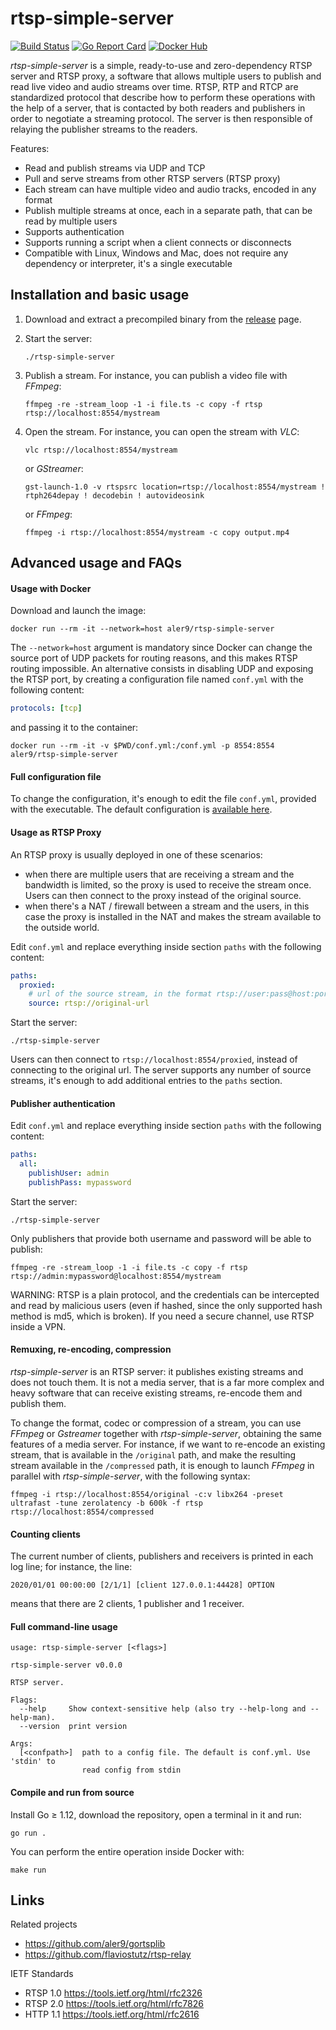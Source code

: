 
# rtsp-simple-server

[![Build Status](https://travis-ci.org/aler9/rtsp-simple-server.svg?branch=master)](https://travis-ci.org/aler9/rtsp-simple-server)
[![Go Report Card](https://goreportcard.com/badge/github.com/aler9/rtsp-simple-server)](https://goreportcard.com/report/github.com/aler9/rtsp-simple-server)
[![Docker Hub](https://img.shields.io/badge/docker-aler9%2Frtsp--simple--server-blue)](https://hub.docker.com/r/aler9/rtsp-simple-server)

_rtsp-simple-server_ is a simple, ready-to-use and zero-dependency RTSP server and RTSP proxy, a software that allows multiple users to publish and read live video and audio streams over time. RTSP, RTP and RTCP are standardized protocol that describe how to perform these operations with the help of a server, that is contacted by both readers and publishers in order to negotiate a streaming protocol. The server is then responsible of relaying the publisher streams to the readers.

Features:
* Read and publish streams via UDP and TCP
* Pull and serve streams from other RTSP servers (RTSP proxy)
* Each stream can have multiple video and audio tracks, encoded in any format
* Publish multiple streams at once, each in a separate path, that can be read by multiple users
* Supports authentication
* Supports running a script when a client connects or disconnects
* Compatible with Linux, Windows and Mac, does not require any dependency or interpreter, it's a single executable

## Installation and basic usage

1. Download and extract a precompiled binary from the [release](https://github.com/aler9/rtsp-simple-server/releases) page.

2. Start the server:
   ```
   ./rtsp-simple-server
   ```

3. Publish a stream. For instance, you can publish a video file with _FFmpeg_:
   ```
   ffmpeg -re -stream_loop -1 -i file.ts -c copy -f rtsp rtsp://localhost:8554/mystream
   ```

4. Open the stream. For instance, you can open the stream with _VLC_:
   ```
   vlc rtsp://localhost:8554/mystream
   ```

   or _GStreamer_:
   ```
   gst-launch-1.0 -v rtspsrc location=rtsp://localhost:8554/mystream ! rtph264depay ! decodebin ! autovideosink
   ```

   or _FFmpeg_:
   ```
   ffmpeg -i rtsp://localhost:8554/mystream -c copy output.mp4
   ```

## Advanced usage and FAQs

#### Usage with Docker

Download and launch the image:
```
docker run --rm -it --network=host aler9/rtsp-simple-server
```

The `--network=host` argument is mandatory since Docker can change the source port of UDP packets for routing reasons, and this makes RTSP routing impossible. An alternative consists in disabling UDP and exposing the RTSP port, by creating a configuration file named `conf.yml` with the following content:
```yaml
protocols: [tcp]
```

and passing it to the container:
```
docker run --rm -it -v $PWD/conf.yml:/conf.yml -p 8554:8554 aler9/rtsp-simple-server
```

#### Full configuration file

To change the configuration, it's enough to edit the file `conf.yml`, provided with the executable. The default configuration is [available here](conf.yml).

#### Usage as RTSP Proxy

An RTSP proxy is usually deployed in one of these scenarios:
* when there are multiple users that are receiving a stream and the bandwidth is limited, so the proxy is used to receive the stream once. Users can then connect to the proxy instead of the original source.
* when there's a NAT / firewall between a stream and the users, in this case the proxy is installed in the NAT and makes the stream available to the outside world.

Edit `conf.yml` and replace everything inside section `paths` with the following content:
```yaml
paths:
  proxied:
    # url of the source stream, in the format rtsp://user:pass@host:port/path
    source: rtsp://original-url
```

Start the server:
```
./rtsp-simple-server
```

Users can then connect to `rtsp://localhost:8554/proxied`, instead of connecting to the original url. The server supports any number of source streams, it's enough to add additional entries to the `paths` section.

#### Publisher authentication

Edit `conf.yml` and replace everything inside section `paths` with the following content:
```yaml
paths:
  all:
    publishUser: admin
    publishPass: mypassword
```

Start the server:
```
./rtsp-simple-server
```

Only publishers that provide both username and password will be able to publish:
```
ffmpeg -re -stream_loop -1 -i file.ts -c copy -f rtsp rtsp://admin:mypassword@localhost:8554/mystream
```

WARNING: RTSP is a plain protocol, and the credentials can be intercepted and read by malicious users (even if hashed, since the only supported hash method is md5, which is broken). If you need a secure channel, use RTSP inside a VPN.

#### Remuxing, re-encoding, compression

_rtsp-simple-server_ is an RTSP server: it publishes existing streams and does not touch them. It is not a media server, that is a far more complex and heavy software that can receive existing streams, re-encode them and publish them.

To change the format, codec or compression of a stream, you can use _FFmpeg_ or _Gstreamer_ together with _rtsp-simple-server_, obtaining the same features of a media server. For instance, if we want to re-encode an existing stream, that is available in the `/original` path, and make the resulting stream available in the `/compressed` path, it is enough to launch _FFmpeg_ in parallel with _rtsp-simple-server_, with the following syntax:
```
ffmpeg -i rtsp://localhost:8554/original -c:v libx264 -preset ultrafast -tune zerolatency -b 600k -f rtsp rtsp://localhost:8554/compressed
```

#### Counting clients

The current number of clients, publishers and receivers is printed in each log line; for instance, the line:
```
2020/01/01 00:00:00 [2/1/1] [client 127.0.0.1:44428] OPTION
```

means that there are 2 clients, 1 publisher and 1 receiver.

#### Full command-line usage

```
usage: rtsp-simple-server [<flags>]

rtsp-simple-server v0.0.0

RTSP server.

Flags:
  --help     Show context-sensitive help (also try --help-long and --help-man).
  --version  print version

Args:
  [<confpath>]  path to a config file. The default is conf.yml. Use 'stdin' to
                read config from stdin
```

#### Compile and run from source

Install Go &ge; 1.12, download the repository, open a terminal in it and run:
```
go run .
```

You can perform the entire operation inside Docker with:
```
make run
```

## Links

Related projects
* https://github.com/aler9/gortsplib
* https://github.com/flaviostutz/rtsp-relay

IETF Standards
* RTSP 1.0 https://tools.ietf.org/html/rfc2326
* RTSP 2.0 https://tools.ietf.org/html/rfc7826
* HTTP 1.1 https://tools.ietf.org/html/rfc2616
